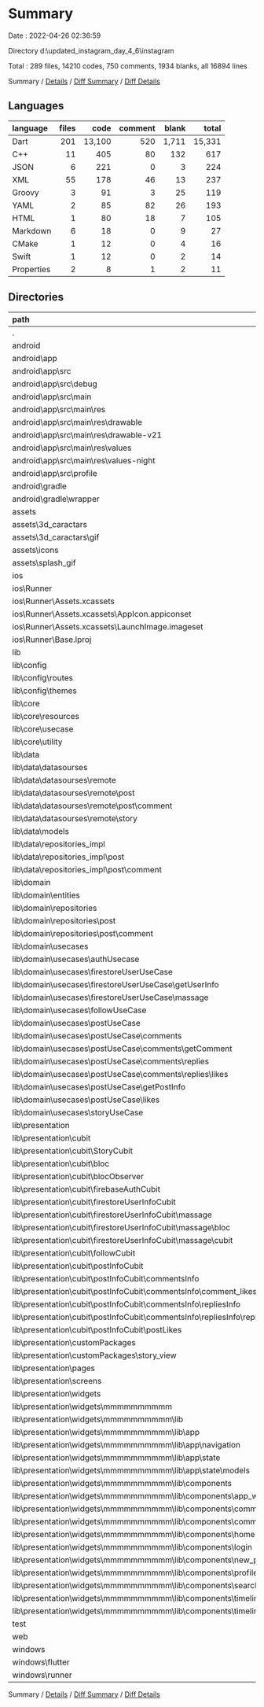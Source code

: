 # Summary

Date : 2022-04-26 02:36:59

Directory d:\updated_instagram_day_4_6\instagram

Total : 289 files,  14210 codes, 750 comments, 1934 blanks, all 16894 lines

Summary / [Details](details.md) / [Diff Summary](diff.md) / [Diff Details](diff-details.md)

## Languages
| language | files | code | comment | blank | total |
| :--- | ---: | ---: | ---: | ---: | ---: |
| Dart | 201 | 13,100 | 520 | 1,711 | 15,331 |
| C++ | 11 | 405 | 80 | 132 | 617 |
| JSON | 6 | 221 | 0 | 3 | 224 |
| XML | 55 | 178 | 46 | 13 | 237 |
| Groovy | 3 | 91 | 3 | 25 | 119 |
| YAML | 2 | 85 | 82 | 26 | 193 |
| HTML | 1 | 80 | 18 | 7 | 105 |
| Markdown | 6 | 18 | 0 | 9 | 27 |
| CMake | 1 | 12 | 0 | 4 | 16 |
| Swift | 1 | 12 | 0 | 2 | 14 |
| Properties | 2 | 8 | 1 | 2 | 11 |

## Directories
| path | files | code | comment | blank | total |
| :--- | ---: | ---: | ---: | ---: | ---: |
| . | 289 | 14,210 | 750 | 1,934 | 16,894 |
| android | 13 | 201 | 48 | 37 | 286 |
| android\app | 9 | 159 | 47 | 26 | 232 |
| android\app\src | 7 | 63 | 44 | 10 | 117 |
| android\app\src\debug | 1 | 4 | 3 | 1 | 8 |
| android\app\src\main | 5 | 55 | 38 | 8 | 101 |
| android\app\src\main\res | 4 | 26 | 32 | 6 | 64 |
| android\app\src\main\res\drawable | 1 | 4 | 7 | 2 | 13 |
| android\app\src\main\res\drawable-v21 | 1 | 4 | 7 | 2 | 13 |
| android\app\src\main\res\values | 1 | 9 | 9 | 1 | 19 |
| android\app\src\main\res\values-night | 1 | 9 | 9 | 1 | 19 |
| android\app\src\profile | 1 | 4 | 3 | 1 | 8 |
| android\gradle | 1 | 5 | 1 | 1 | 7 |
| android\gradle\wrapper | 1 | 5 | 1 | 1 | 7 |
| assets | 48 | 56 | 0 | 1 | 57 |
| assets\3d_caractars | 1 | 1 | 0 | 0 | 1 |
| assets\3d_caractars\gif | 1 | 1 | 0 | 0 | 1 |
| assets\icons | 46 | 54 | 0 | 1 | 55 |
| assets\splash_gif | 1 | 1 | 0 | 0 | 1 |
| ios | 7 | 222 | 2 | 9 | 233 |
| ios\Runner | 7 | 222 | 2 | 9 | 233 |
| ios\Runner\Assets.xcassets | 3 | 148 | 0 | 4 | 152 |
| ios\Runner\Assets.xcassets\AppIcon.appiconset | 1 | 122 | 0 | 1 | 123 |
| ios\Runner\Assets.xcassets\LaunchImage.imageset | 2 | 26 | 0 | 3 | 29 |
| ios\Runner\Base.lproj | 2 | 61 | 2 | 2 | 65 |
| lib | 204 | 13,091 | 510 | 1,704 | 15,305 |
| lib\config | 2 | 40 | 7 | 5 | 52 |
| lib\config\routes | 1 | 26 | 7 | 3 | 36 |
| lib\config\themes | 1 | 14 | 0 | 2 | 16 |
| lib\core | 9 | 241 | 38 | 43 | 322 |
| lib\core\resources | 5 | 158 | 0 | 28 | 186 |
| lib\core\usecase | 1 | 20 | 0 | 4 | 24 |
| lib\core\utility | 1 | 1 | 0 | 0 | 1 |
| lib\data | 20 | 1,133 | 16 | 157 | 1,306 |
| lib\data\datasourses | 7 | 427 | 11 | 74 | 512 |
| lib\data\datasourses\remote | 7 | 427 | 11 | 74 | 512 |
| lib\data\datasourses\remote\post | 3 | 202 | 11 | 39 | 252 |
| lib\data\datasourses\remote\post\comment | 2 | 125 | 0 | 24 | 149 |
| lib\data\datasourses\remote\story | 1 | 42 | 0 | 6 | 48 |
| lib\data\models | 7 | 304 | 0 | 37 | 341 |
| lib\data\repositories_impl | 6 | 402 | 5 | 46 | 453 |
| lib\data\repositories_impl\post | 3 | 174 | 0 | 22 | 196 |
| lib\data\repositories_impl\post\comment | 2 | 109 | 0 | 15 | 124 |
| lib\domain | 46 | 527 | 0 | 159 | 686 |
| lib\domain\entities | 5 | 40 | 0 | 8 | 48 |
| lib\domain\repositories | 7 | 82 | 0 | 20 | 102 |
| lib\domain\repositories\post | 3 | 34 | 0 | 6 | 40 |
| lib\domain\repositories\post\comment | 2 | 22 | 0 | 4 | 26 |
| lib\domain\usecases | 34 | 405 | 0 | 131 | 536 |
| lib\domain\usecases\authUsecase | 3 | 34 | 0 | 11 | 45 |
| lib\domain\usecases\firestoreUserUseCase | 11 | 141 | 0 | 44 | 185 |
| lib\domain\usecases\firestoreUserUseCase\getUserInfo | 4 | 46 | 0 | 16 | 62 |
| lib\domain\usecases\firestoreUserUseCase\massage | 2 | 29 | 0 | 8 | 37 |
| lib\domain\usecases\followUseCase | 2 | 20 | 0 | 8 | 28 |
| lib\domain\usecases\postUseCase | 15 | 180 | 0 | 60 | 240 |
| lib\domain\usecases\postUseCase\comments | 9 | 111 | 0 | 36 | 147 |
| lib\domain\usecases\postUseCase\comments\getComment | 2 | 24 | 0 | 8 | 32 |
| lib\domain\usecases\postUseCase\comments\replies | 4 | 52 | 0 | 16 | 68 |
| lib\domain\usecases\postUseCase\comments\replies\likes | 2 | 26 | 0 | 8 | 34 |
| lib\domain\usecases\postUseCase\getPostInfo | 3 | 32 | 0 | 12 | 44 |
| lib\domain\usecases\postUseCase\likes | 2 | 24 | 0 | 8 | 32 |
| lib\domain\usecases\storyUseCase | 2 | 29 | 0 | 8 | 37 |
| lib\presentation | 124 | 10,882 | 405 | 1,300 | 12,587 |
| lib\presentation\cubit | 35 | 946 | 11 | 258 | 1,215 |
| lib\presentation\cubit\StoryCubit | 2 | 67 | 0 | 16 | 83 |
| lib\presentation\cubit\bloc | 3 | 70 | 0 | 18 | 88 |
| lib\presentation\cubit\blocObserver | 1 | 0 | 0 | 1 | 1 |
| lib\presentation\cubit\firebaseAuthCubit | 2 | 61 | 0 | 16 | 77 |
| lib\presentation\cubit\firestoreUserInfoCubit | 11 | 328 | 2 | 82 | 412 |
| lib\presentation\cubit\firestoreUserInfoCubit\massage | 5 | 117 | 2 | 34 | 153 |
| lib\presentation\cubit\firestoreUserInfoCubit\massage\bloc | 3 | 67 | 0 | 21 | 88 |
| lib\presentation\cubit\firestoreUserInfoCubit\massage\cubit | 2 | 50 | 2 | 13 | 65 |
| lib\presentation\cubit\followCubit | 2 | 48 | 0 | 14 | 62 |
| lib\presentation\cubit\postInfoCubit | 14 | 372 | 9 | 111 | 492 |
| lib\presentation\cubit\postInfoCubit\commentsInfo | 8 | 200 | 9 | 61 | 270 |
| lib\presentation\cubit\postInfoCubit\commentsInfo\comment_likes | 2 | 54 | 0 | 15 | 69 |
| lib\presentation\cubit\postInfoCubit\commentsInfo\repliesInfo | 4 | 103 | 0 | 30 | 133 |
| lib\presentation\cubit\postInfoCubit\commentsInfo\repliesInfo\replyLikes | 2 | 49 | 0 | 15 | 64 |
| lib\presentation\cubit\postInfoCubit\postLikes | 2 | 49 | 0 | 14 | 63 |
| lib\presentation\customPackages | 5 | 1,035 | 94 | 177 | 1,306 |
| lib\presentation\customPackages\story_view | 5 | 1,035 | 94 | 177 | 1,306 |
| lib\presentation\pages | 17 | 2,817 | 38 | 218 | 3,073 |
| lib\presentation\screens | 1 | 97 | 0 | 6 | 103 |
| lib\presentation\widgets | 66 | 5,987 | 262 | 641 | 6,890 |
| lib\presentation\widgets\mmmmmmmmmm | 38 | 3,030 | 213 | 380 | 3,623 |
| lib\presentation\widgets\mmmmmmmmmm\lib | 37 | 3,030 | 213 | 379 | 3,622 |
| lib\presentation\widgets\mmmmmmmmmm\lib\app | 12 | 485 | 94 | 96 | 675 |
| lib\presentation\widgets\mmmmmmmmmm\lib\app\navigation | 3 | 53 | 12 | 16 | 81 |
| lib\presentation\widgets\mmmmmmmmmm\lib\app\state | 5 | 200 | 48 | 44 | 292 |
| lib\presentation\widgets\mmmmmmmmmm\lib\app\state\models | 2 | 85 | 13 | 19 | 117 |
| lib\presentation\widgets\mmmmmmmmmm\lib\components | 24 | 2,538 | 119 | 280 | 2,937 |
| lib\presentation\widgets\mmmmmmmmmm\lib\components\app_widgets | 5 | 401 | 44 | 61 | 506 |
| lib\presentation\widgets\mmmmmmmmmm\lib\components\comments | 4 | 490 | 33 | 60 | 583 |
| lib\presentation\widgets\mmmmmmmmmm\lib\components\comments\state | 2 | 45 | 27 | 17 | 89 |
| lib\presentation\widgets\mmmmmmmmmm\lib\components\home | 2 | 156 | 8 | 20 | 184 |
| lib\presentation\widgets\mmmmmmmmmm\lib\components\login | 2 | 80 | 4 | 9 | 93 |
| lib\presentation\widgets\mmmmmmmmmm\lib\components\new_post | 2 | 191 | 3 | 23 | 217 |
| lib\presentation\widgets\mmmmmmmmmm\lib\components\profile | 3 | 451 | 9 | 28 | 488 |
| lib\presentation\widgets\mmmmmmmmmm\lib\components\search | 2 | 155 | 3 | 20 | 178 |
| lib\presentation\widgets\mmmmmmmmmm\lib\components\timeline | 4 | 614 | 15 | 59 | 688 |
| lib\presentation\widgets\mmmmmmmmmm\lib\components\timeline\widgets | 2 | 430 | 11 | 39 | 480 |
| test | 1 | 14 | 10 | 7 | 31 |
| web | 2 | 115 | 18 | 8 | 141 |
| windows | 11 | 416 | 80 | 135 | 631 |
| windows\flutter | 3 | 20 | 9 | 15 | 44 |
| windows\runner | 8 | 396 | 71 | 120 | 587 |

Summary / [Details](details.md) / [Diff Summary](diff.md) / [Diff Details](diff-details.md)